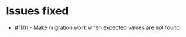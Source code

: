 # Issues fixed
- [#1101](https://gitlab.com/dragonshorn/D35E/-/issues/1101) - Make migration work when expected values are not found
